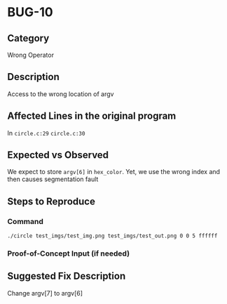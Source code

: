 # BUG-10
## Category
Wrong Operator

## Description
Access to the wrong location of argv 

## Affected Lines in the original program
In `circle.c:29` `circle.c:30`


## Expected vs Observed
We expect to store `argv[6]` in `hex_color`. Yet, we use the wrong index and then causes segmentation fault

## Steps to Reproduce

### Command

```
./circle test_imgs/test_img.png test_imgs/test_out.png 0 0 5 ffffff
```

### Proof-of-Concept Input (if needed)


## Suggested Fix Description
Change argv[7] to argv[6]
